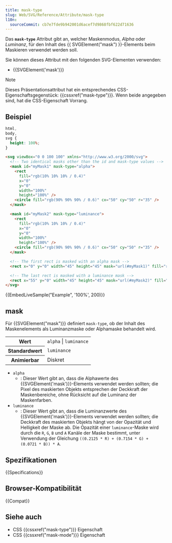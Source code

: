 ```yaml
---
title: mask-type
slug: Web/SVG/Reference/Attribute/mask-type
l10n:
  sourceCommit: cb7e7fde9b942001d6acef7d9868fbf622d71636
---
```


Das **`mask-type`** Attribut gibt an, welcher Maskenmodus, _Alpha_ oder _Luminanz_, für den Inhalt des {{ SVGElement("mask") }}-Elements beim Maskieren verwendet werden soll.

Sie können dieses Attribut mit den folgenden SVG-Elementen verwenden:

- {{SVGElement('mask')}}

> [!NOTE]
> Dieses Präsentationsattribut hat ein entsprechendes CSS-Eigenschaftsgegenstück: {{cssxref("mask-type")}}. Wenn beide angegeben sind, hat die CSS-Eigenschaft Vorrang.

## Beispiel

```css hidden
html,
body,
svg {
  height: 100%;
}
```

```html
<svg viewBox="0 0 100 100" xmlns="http://www.w3.org/2000/svg">
  <!-- Two identical masks other than the id and mask-type values -->
  <mask id="myMask1" mask-type="alpha">
    <rect
      fill="rgb(10% 10% 10% / 0.4)"
      x="0"
      y="0"
      width="100%"
      height="100%" />
    <circle fill="rgb(90% 90% 90% / 0.6)" cx="50" cy="50" r="35" />
  </mask>

  <mask id="myMask2" mask-type="luminance">
    <rect
      fill="rgb(10% 10% 10% / 0.4)"
      x="0"
      y="0"
      width="100%"
      height="100%" />
    <circle fill="rgb(90% 90% 90% / 0.6)" cx="50" cy="50" r="35" />
  </mask>

  <!-- The first rect is masked with an alpha mask -->
  <rect x="0" y="0" width="45" height="45" mask="url(#myMask1)" fill="red" />

  <!-- The last rect is masked with a luminance mask -->
  <rect x="55" y="0" width="45" height="45" mask="url(#myMask2)" fill="red" />
</svg>
```

{{EmbedLiveSample("Example", '100%', 200)}}

## mask

Für {{SVGElement("mask")}} definiert `mask-type`, ob der Inhalt des Maskenelements als Luminanzmaske oder Alphamaske behandelt wird.

<table class="properties">
  <tbody>
    <tr>
      <th scope="row">Wert</th>
      <td><code>alpha</code> | <code>luminance</code></td>
    </tr>
    <tr>
      <th scope="row">Standardwert</th>
      <td><code>luminance</code></td>
    </tr>
    <tr>
      <th scope="row">Animierbar</th>
      <td>Diskret</td>
    </tr>
  </tbody>
</table>

- `alpha`
  - : Dieser Wert gibt an, dass die Alphawerte des {{SVGElement('mask')}}-Elements verwendet werden sollten; die Pixel des maskierten Objekts entsprechen der Deckkraft der Maskenbereiche, ohne Rücksicht auf die Luminanz der Maskenfarben.
- `luminance`
  - : Dieser Wert gibt an, dass die Luminanzwerte des {{SVGElement('mask')}}-Elements verwendet werden sollten; die Deckkraft des maskierten Objekts hängt von der Opazität und Helligkeit der Maske ab. Die Opazität einer `luminance`-Maske wird durch die `R`, `G`, `B` und `A` Kanäle der Maske bestimmt, unter Verwendung der Gleichung `((0.2125 * R) + (0.7154 * G) + (0.0721 * B)) * A`.

## Spezifikationen

{{Specifications}}

## Browser-Kompatibilität

{{Compat}}

## Siehe auch

- CSS {{cssxref("mask-type")}} Eigenschaft
- CSS {{cssxref("mask-mode")}} Eigenschaft
